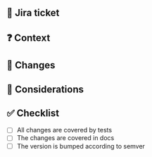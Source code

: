 <!-- ☝️ make the title meaningful -->

## 📎 Jira ticket


## ❓ Context <!-- why this change is made --> 


## 🚀 Changes <!-- what this PR does -->


## 💬 Considerations <!-- additional info for reviewing, discussion topics -->


## ✅ Checklist

- [ ] All changes are covered by tests
- [ ] The changes are covered in docs
- [ ] The version is bumped according to semver